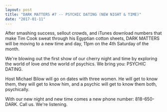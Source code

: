 ```yaml
---
layout: post
title: "DARK MATTERS #7 -- PSYCHIC DATING (NEW NIGHT & TIME)"
date: "2017-01-11"
---
```


After smashing success, sellout crowds, and iTunes download numbers that make Tim Cook sweat through his Egyptian cotton sheets, DARK MATTERS will be moving to a new time and day, 11pm on the 4th Saturday of the month. 

We're blowing out the first show of our cherry night and time by exploring the world of love _and_ the world of psychics. We bring you: PSYCHIC DATING.

Host Michael Bilow will go on dates with three women. He will get to know them, they will get to know him, and a psychic will get to know them both, psychically.

With our new night and new time comes a new phone number: 818-650-DARK. Call us. We're listening.
